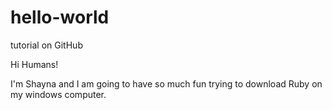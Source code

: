 # hello-world
tutorial on GitHub

Hi Humans!

I'm Shayna and I am going to have so much fun trying to download Ruby on my windows computer.

